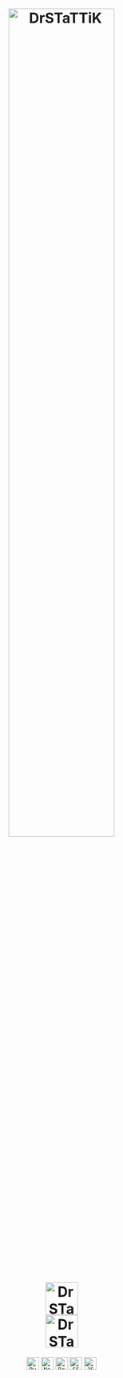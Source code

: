 <h1 align='center' >
  <img title="DrSTaTTiK" width="65%" src="https://harmonious-centaur-e23d86.netlify.app/.netlify/functions/api"><br>
  <img title="DrSTaTTiK" height="65" src="https://harmonious-centaur-e23d86.netlify.app/.netlify/functions/api/views"><br>
  <img title="DrSTaTTiK" height="65" src="https://harmonious-centaur-e23d86.netlify.app/.netlify/functions/api/viewstitle"><br>
</h1>

<p align="center">
  <code><img title="Python" height="25" src="https://www.svgrepo.com/show/354238/python.svg"></code>
  <code><img title="NodeJS" height="25" src="https://www.svgrepo.com/show/354119/nodejs-icon.svg"></code>
  <code><img title="Problem Solving" height="25" src="https://www.svgrepo.com/show/284831/virus-problem.svg"></code>
  <code><img title="CSS" height="25" src="https://www.svgrepo.com/show/353623/css-3.svg"></code>
  <code><img title="JSON" height="25" src="https://www.svgrepo.com/show/374338/json.svg"></code>
</p>

<!--
**drstattik-dev/drstattik-dev** is a ✨ _special_ ✨ repository because its `README.md` (this file) appears on your GitHub profile.

Here are some ideas to get you started:

- 🔭 I’m currently working on ...
- 🌱 I’m currently learning ...
- 👯 I’m looking to collaborate on ...
- 🤔 I’m looking for help with ...
- 💬 Ask me about ...
- 📫 How to reach me: ...
- 😄 Pronouns: ...
- ⚡ Fun fact: ...
-->
